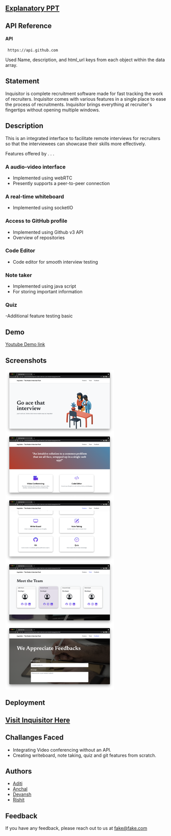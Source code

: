 <!-- https://drive.google.com/file/d/1Azi0iXNcNeJnfC9939gOujgtStBqEQC6/view?usp=sharing -->
## <a href="https://drive.google.com/file/d/1Azi0iXNcNeJnfC9939gOujgtStBqEQC6/view?usp=sharing"><b>Explanatory PPT</b></a>
## API Reference

#### API

```http
 https://api.github.com
```


 Used Name, description, and html_url keys from each object within the data array.

## Statement
Inquisitor is complete recruitment software made for fast tracking the work of recruiters. Inquisitor comes with various features in a single place to ease the process of recruitments. Inquisitor brings everything at recruiter's fingertips without opening multiple windows.
## Description
This is an integrated interface to facilitate remote interviews for recruiters so that the interviewees can showcase their skills more effectively.


Features offered by . . .

### A audio-video interface ###
- Implemented using webRTC
- Presently supports a peer-to-peer connection

### A real-time whiteboard ###
- Implemented using socketIO

### Access to GitHub profile ##
- Implemented using Github v3 API
- Overview of repositories 
    
### Code Editor ###
- Code editor for smooth interview testing

### Note taker ##
- Implemented using java script 
- For storing important information

### Quiz ##
-Additional feature testing basic 

 
## Demo

<a href="https://youtu.be/eE0R33IwK34">Youtube Demo link</a>

  
## Screenshots

<img src="images_/1.png" height="200px" width="340px" align="middle"></img><br>
<img src="images_/2.png" height="200px" width="340px" align="middle"></img><br>
<img src="images_/3.png" height="200px" width="340px" align="middle"></img><br>
<img src="images_/4.png" height="200px" width="340px" align="middle"></img><br>
<img src="images_/5.png" height="200px" width="340px" align="middle"></img><br>


  
## Deployment

<a href = "https://inquisitor.netlify.app/"> <h2>Visit Inquisitor Here </h2></a>

  
## Challanges Faced
- Integrating Video conferencing without an API.
- Creating writeboard, note taking, quiz and git features from scratch.
  

## Authors

- [Aditi ](https://github.com/Adi-khatri)
- [Anchal ](https://github.com/Anchal1226)
- [Devansh ](https://github.com/devanshpratapsingh)
- [Rishit ](github.com/rishitsaraf)


  
## Feedback

If you have any feedback, please reach out to us at fake@fake.com


